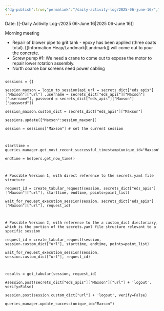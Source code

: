 ```yaml
---
{"dg-publish":true,"permalink":"/daily-activity-log/2025-06-june-16/","noteIcon":"","created":"2025-07-07T14:23:43.468-05:00"}
---
```


Date: [[-Daily Activity Log-/2025 06-June 16\|2025 06-June 16]]

Morning meeting
- Repair of blower pipe to grit tank - epoxy has been applied (three coats total). [[Information Heap/Landmark\|Landmark]] will come out to pour the concrete.
- Screw pump #1: We need a crane to come out to expose the motor to repair lower rotation assembly.
- North coarse bar screens need power cabling


```

sessions = {}

session_maxson = login_to_session(api_url = secrets_dict["eds_apis"]["Maxson"]["url"] ,username = secrets_dict["eds_apis"]["Maxson"]["username"], password = secrets_dict["eds_apis"]["Maxson"]["password"])

session_maxson.custom_dict = secrets_dict["eds_apis"]["Maxson"]

sessions.update({"Maxson":session_maxson})

session = sessions["Maxson"] # set the current session

  

starttime = queries_manager.get_most_recent_successful_timestamp(unique_id="Maxson")

endtime = helpers.get_now_time()

  

# Possible Version 1, with direct reference to the secrets.yaml file structure

request_id = create_tabular_request(session, secrets_dict["eds_apis"]["Maxson"]["url"], starttime, endtime, points=point_list)

wait_for_request_execution_session(session, secrets_dict["eds_apis"]["Maxson"]["url"], request_id)

  

# Possible Version 2, with reference to the a custom_dict diectoriary, which is the portion of the secrets.yaml file structure relevant to a specific session

request_id = create_tabular_request(session, session.custom_dict["url"], starttime, endtime, points=point_list)

wait_for_request_execution_session(session, session.custom_dict["url"], request_id)

  

results = get_tabular(session, request_id)

#session.post(secrets_dict["eds_apis"]["Maxson"]["url"] + 'logout', verify=False)

session.post(session.custom_dict["url"] + 'logout', verify=False)

queries_manager.update_success(unique_id="Maxson")

```